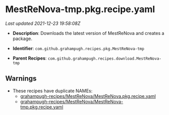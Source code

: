 # MestReNova-tmp.pkg.recipe.yaml

_Last updated 2021-12-23 19:58:08Z_

- **Description**: Downloads the latest version of MestReNova and creates a package.

- **Identifier**: `com.github.grahampugh.recipes.pkg.MestReNova-tmp`

- **Parent Recipes**: `com.github.grahampugh.recipes.download.MestReNova-tmp`

## Warnings

- These recipes have duplicate NAMEs:
    - [grahampugh-recipes/MestReNova/MestReNova.pkg.recipe.yaml](/autopkg-dupe-tracker/grahampugh-recipes/MestReNova/MestReNova.pkg.recipe.yaml)
    - [grahampugh-recipes/MestReNova/MestReNova-tmp.pkg.recipe.yaml](/autopkg-dupe-tracker/grahampugh-recipes/MestReNova/MestReNova-tmp.pkg.recipe.yaml)
